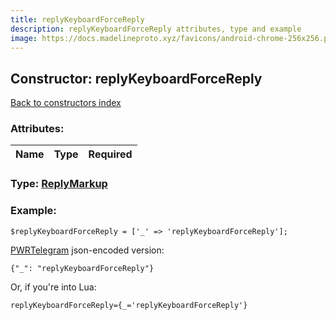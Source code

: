 ```yaml
---
title: replyKeyboardForceReply
description: replyKeyboardForceReply attributes, type and example
image: https://docs.madelineproto.xyz/favicons/android-chrome-256x256.png
---
```

## Constructor: replyKeyboardForceReply  
[Back to constructors index](index.md)



### Attributes:

| Name     |    Type       | Required |
|----------|---------------|----------|



### Type: [ReplyMarkup](../types/ReplyMarkup.md)


### Example:

```
$replyKeyboardForceReply = ['_' => 'replyKeyboardForceReply'];
```  

[PWRTelegram](https://pwrtelegram.xyz) json-encoded version:

```
{"_": "replyKeyboardForceReply"}
```


Or, if you're into Lua:  


```
replyKeyboardForceReply={_='replyKeyboardForceReply'}

```



